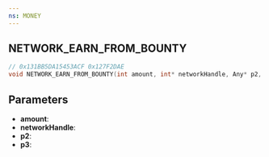 ```yaml
---
ns: MONEY
---
```

## NETWORK_EARN_FROM_BOUNTY

```c
// 0x131BB5DA15453ACF 0x127F2DAE
void NETWORK_EARN_FROM_BOUNTY(int amount, int* networkHandle, Any* p2, Any p3);
```


## Parameters
* **amount**: 
* **networkHandle**: 
* **p2**: 
* **p3**: 


